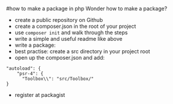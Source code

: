 #how to make a package in php
Wonder how to make a package?
- create a public repository on Github
- create a composer.json in the root of your project
- use ```composer init``` and walk through the steps
- write a simple and useful readme like above
- write a package:
- best practise: create a src directory in your project root
- open up the composer.json and add:
```
"autoload": {
    "psr-4": {
      "Toolbox\\": "src/Toolbox/"
}
```
- register at packagist 

